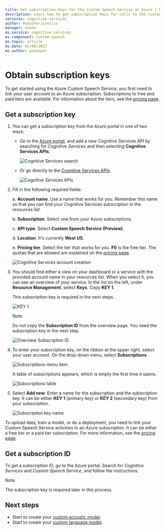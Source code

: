 ```yaml
---
title: Get subscription keys for the Custom Speech Service on Azure | Microsoft Docs
description: Learn how to get subscription keys for calls to the Custom Speech Service in Cognitive Services.
services: cognitive-services
author: PanosPeriorellis
manager: onano
ms.service: cognitive-services
ms.component: custom-speech
ms.topic: article
ms.date: 02/08/2017
ms.author: panosper
---
```


# Obtain subscription keys
To get started using the Azure Custom Speech Service, you first need to link your user account to an Azure subscription. Subscriptions to free and paid tiers are available. For information about the tiers, see the [pricing page](https://www.microsoft.com/cognitive-services/en-us/pricing).

## Get a subscription key
1. You can get a subscription key from the Azure portal in one of two ways:

    * Go to the [Azure portal](https://ms.portal.azure.com), and add a new Cognitive Services API by searching for _Cognitive Services_ and then selecting **Cognitive Services APIs**.

      ![Cognitive Services search](../../../media/cognitive-services/custom-speech-service/custom-speech-azure-subscription.png)

    * Or go directly to the [Cognitive Services APIs](https://ms.portal.azure.com/#create/Microsoft.CognitiveServices).

        ![Cognitive Services APIs](../../../media/cognitive-services/custom-speech-service/custom-speech-azure-subscription2.png)

    
2. Fill in the following required fields:

      a. **Account name**. Use a name that works for you. Remember this name so that you can find your Cognitive Services subscription in the resources list.

      b. **Subscription**. Select one from your Azure subscriptions.

      c. **API type**. Select **Custom Speech Service (Preview)**.

      d. **Location**. It's currently **West US**.

      e. **Pricing tier**. Select the tier that works for you. **F0** is the free tier. The quotas that are allowed are explained on the [pricing page](https://www.microsoft.com/cognitive-services/en-us/pricing).

      ![Cognitive Services account creation](../../../media/cognitive-services/custom-speech-service/custom-speech-azure-cris-blade.png)

3. You should find either a view on your dashboard or a service with the provided account name in your resources list. When you select it, you can see an overview of your service. In the list on the left, under **Resource Management**, select **Keys**. Copy **KEY 1**.

      This subscription key is required in the next steps.

      ![KEY 1](../../../media/cognitive-services/custom-speech-service/custom-speech-azure-cris-keys2.png)

      > [!NOTE]
      > Do not copy the **Subscription ID** from the overview page. You need the subscription key in the next step.
      >

      ![Overview Subscription ID](../../../media/cognitive-services/custom-speech-service/custom-speech-azure-cris-keys.png)

4. To enter your subscription key, on the ribbon at the upper right, select your user account. On the drop-down menu, select **Subscriptions**.

      ![Subscriptions menu item](../../../media/cognitive-services/custom-speech-service/custom-speech-subscription-selection.png)

    A table of subscriptions appears, which is empty the first time it opens.

    ![Subscriptions table](../../../media/cognitive-services/custom-speech-service/custom-speech-subscription-list.png)

5. Select **Add new**. Enter a name for the subscription and the subscription key. It can be either **KEY 1** (primary key) or **KEY 2** (secondary key) from your subscription.

      ![Subscription key name](../../../media/cognitive-services/custom-speech-service/custom-speech-enter-subsciption.png)

To upload data, train a model, or do a deployment, you need to link your Custom Speech Service activities to an Azure subscription. It can be either a free tier or a paid tier subscription. For more information, see the [pricing page](https://www.microsoft.com/cognitive-services/en-us/pricing).

## Get a subscription ID
To get a subscription ID, go to the Azure portal. Search for *Cognitive Services* and *Custom Speech Service*, and follow the instructions.

> [!NOTE]
> The subscription key is required later in this process.
>

## Next steps
* Start to create your [custom acoustic model](cognitive-services-custom-speech-create-acoustic-model.md).
* Start to create your [custom language model](cognitive-services-custom-speech-create-language-model.md).
